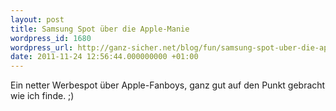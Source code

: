 ```yaml
---
layout: post
title: Samsung Spot über die Apple-Manie
wordpress_id: 1680
wordpress_url: http://ganz-sicher.net/blog/fun/samsung-spot-uber-die-apple-manie/
date: 2011-11-24 12:56:44.000000000 +01:00
---
```

Ein netter Werbespot &uuml;ber Apple-Fanboys, ganz gut auf den Punkt gebracht wie ich finde. ;)

<object width="640" height="30">
  <param name="movie" value="http://www.youtube.com/v/X4VHzNEWIqA"></param>
  <param name="allowFullScreen" value="true"></param>
  <embed src="http://www.youtube.com/v/X4VHzNEWIqA"
  type="application/x-shockwave-flash" allowfullscreen="true"
  width="640" height="360"></embed>
</object>

